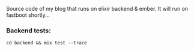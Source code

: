 Source code of my blog that runs on elixir backend & ember. It will run on fastboot shortly...

### Backend tests:
```cd backend && mix test --trace```

